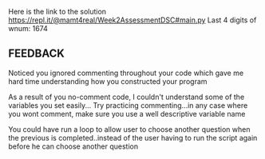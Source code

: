 Here is the link to the solution
https://repl.it/@mamt4real/Week2AssessmentDSC#main.py
Last 4 digits of wnum: 1674



## FEEDBACK

Noticed you ignored commenting throughout your code
which gave me hard time understanding how you constructed your
program

As a result of you no-comment code, I couldn't understand
some of the variables you set easily...
Try practicing commenting...in any case where you wont
comment, make sure you use a well descriptive variable
name

You could have run a loop to allow user to choose another question when
the previous is completed..instead of the user having to run the script again
before he can choose another question


